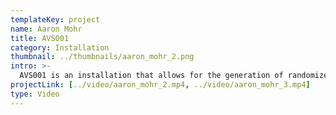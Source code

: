 ```yaml
---
templateKey: project
name: Aaron Mohr
title: AVS001
category: Installation
thumbnail: ../thumbnails/aaron_mohr_2.png
intro: >-
  AVS001 is an installation that allows for the generation of randomized musical sequences. The concept behind this project arose from the idea of creating computer generated music. I wanted to eliminate the choice factor of music making in order to make the process both accessible and incidental. By allowing the computer to algorithmically determine how the notes are played, the user is able to experience beautiful mistakes which might not have been reached organically.
projectLink: [../video/aaron_mohr_2.mp4, ../video/aaron_mohr_3.mp4]
type: Video
---
```

